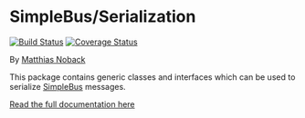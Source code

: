 # SimpleBus/Serialization

[![Build Status](https://travis-ci.org/SimpleBus/Serialization.svg?branch=master)](https://travis-ci.org/SimpleBus/Serialization) [![Coverage Status](https://coveralls.io/repos/SimpleBus/Serialization/badge.svg)](https://coveralls.io/r/SimpleBus/Serialization)

By [Matthias Noback](http://php-and-symfony.matthiasnoback.nl/)

This package contains generic classes and interfaces which can be used to serialize [SimpleBus](https://github.com/SimpleBus/MessageBus) messages.

[Read the full documentation here](http://simplebus.github.io/Serialization)
